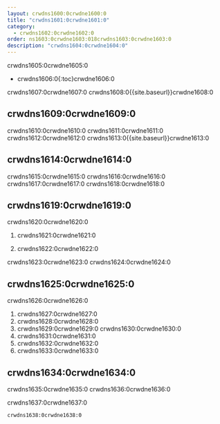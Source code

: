```yaml
---
layout: crwdns1600:0crwdne1600:0
title: "crwdns1601:0crwdne1601:0"
category:
  - crwdns1602:0crwdne1602:0
order: ns1603:0crwdne1603:018crwdns1603:0crwdne1603:0
description: "crwdns1604:0crwdne1604:0"
---
```

crwdns1605:0crwdne1605:0

* crwdns1606:0{:toc}crwdne1606:0

crwdns1607:0crwdne1607:0 crwdns1608:0{{site.baseurl}}crwdne1608:0

## crwdns1609:0crwdne1609:0

crwdns1610:0crwdne1610:0 crwdns1611:0crwdne1611:0 crwdns1612:0crwdne1612:0 crwdns1613:0{{site.baseurl}}crwdne1613:0

## crwdns1614:0crwdne1614:0

crwdns1615:0crwdne1615:0 crwdns1616:0crwdne1616:0 crwdns1617:0crwdne1617:0 crwdns1618:0crwdne1618:0

## crwdns1619:0crwdne1619:0

crwdns1620:0crwdne1620:0

1. crwdns1621:0crwdne1621:0

2. crwdns1622:0crwdne1622:0

crwdns1623:0crwdne1623:0 crwdns1624:0crwdne1624:0

## crwdns1625:0crwdne1625:0

crwdns1626:0crwdne1626:0

1. crwdns1627:0crwdne1627:0
2. crwdns1628:0crwdne1628:0
3. crwdns1629:0crwdne1629:0 crwdns1630:0crwdne1630:0
4. crwdns1631:0crwdne1631:0
5. crwdns1632:0crwdne1632:0
6. crwdns1633:0crwdne1633:0

## crwdns1634:0crwdne1634:0

crwdns1635:0crwdne1635:0 crwdns1636:0crwdne1636:0

crwdns1637:0crwdne1637:0

    crwdns1638:0crwdne1638:0